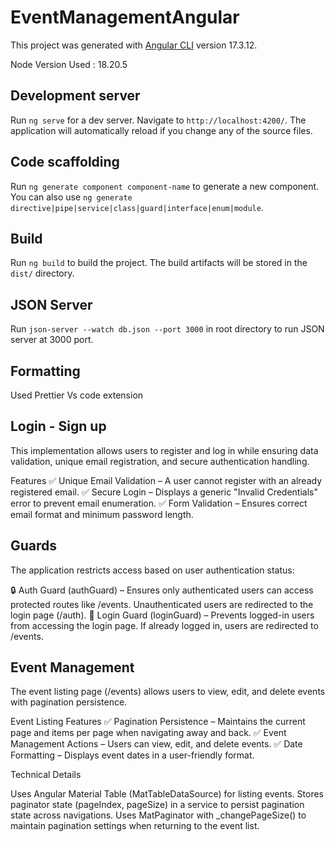 # EventManagementAngular

This project was generated with [Angular CLI](https://github.com/angular/angular-cli) version 17.3.12.

Node Version Used : 18.20.5

## Development server

Run `ng serve` for a dev server. Navigate to `http://localhost:4200/`. The application will automatically reload if you change any of the source files.

## Code scaffolding

Run `ng generate component component-name` to generate a new component. You can also use `ng generate directive|pipe|service|class|guard|interface|enum|module`.

## Build

Run `ng build` to build the project. The build artifacts will be stored in the `dist/` directory.

## JSON Server

Run `json-server --watch db.json --port 3000` in root directory to run JSON server at 3000 port.

## Formatting

Used Prettier Vs code extension

## Login - Sign up

This implementation allows users to register and log in while ensuring data validation, unique email registration, and secure authentication handling.

Features
✅ Unique Email Validation – A user cannot register with an already registered email.
✅ Secure Login – Displays a generic "Invalid Credentials" error to prevent email enumeration.
✅ Form Validation – Ensures correct email format and minimum password length.

## Guards

The application restricts access based on user authentication status:

🔒 Auth Guard (authGuard) – Ensures only authenticated users can access protected routes like /events. Unauthenticated users are redirected to the login page (/auth).
🚫 Login Guard (loginGuard) – Prevents logged-in users from accessing the login page. If already logged in, users are redirected to /events.

## Event Management

The event listing page (/events) allows users to view, edit, and delete events with pagination persistence.

Event Listing Features
✅ Pagination Persistence – Maintains the current page and items per page when navigating away and back.
✅ Event Management Actions – Users can view, edit, and delete events.
✅ Date Formatting – Displays event dates in a user-friendly format.

Technical Details

Uses Angular Material Table (MatTableDataSource) for listing events.
Stores paginator state (pageIndex, pageSize) in a service to persist pagination state across navigations.
Uses MatPaginator with \_changePageSize() to maintain pagination settings when returning to the event list.
